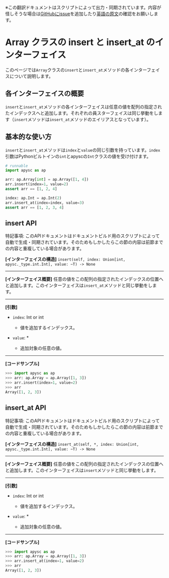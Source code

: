 <span class="inconspicuous-txt">※この翻訳ドキュメントはスクリプトによって出力・同期されています。内容が怪しそうな場合は<a href="https://github.com/simon-ritchie/apysc/issues" target="_blank">GitHubにissue</a>を追加したり[英語の原文](https://simon-ritchie.github.io/apysc/en/array_insert_and_insert_at.html)の確認をお願いします。</span>

# Array クラスの insert と insert_at のインターフェイス

このページでは`Array`クラスの`insert`と`insert_at`メソッドの各インターフェイスについて説明します。

## 各インターフェイスの概要

`insert`と`insert_at`メソッドの各インターフェイスは任意の値を配列の指定されたインデックスへと追加します。それぞれの員スターフェイスは同じ挙動をします（`insert`メソッドは`insert_at`メソッドのエイリアスとなっています）。

## 基本的な使い方

`insert`と`insert_at`メソッドは`index`と`value`の同じ引数を持っています。`index`引数はPythonビルトインの`int`とapyscの`Int`クラスの値を受け付けます。

```py
# runnable
import apysc as ap

arr: ap.Array[int] = ap.Array([1, 4])
arr.insert(index=1, value=2)
assert arr == [1, 2, 4]

index: ap.Int = ap.Int(2)
arr.insert_at(index=index, value=3)
assert arr == [1, 2, 3, 4]
```

## insert API

<span class="inconspicuous-txt">特記事項: このAPIドキュメントはドキュメントビルド用のスクリプトによって自動で生成・同期されています。そのためもしかしたらこの節の内容は前節までの内容と重複している場合があります。</span>

**[インターフェイスの構造]** `insert(self, index: Union[int, apysc._type.int.Int], value: ~T) -> None`<hr>

**[インターフェイス概要]** 任意の値をこの配列の指定されたインデックスの位置へと追加します。このインターフェイスは`insert_at`メソッドと同じ挙動をします。<hr>

**[引数]**

- `index`: Int or int
  - 値を追加するインデックス。

- `value`: *
  - 追加対象の任意の値。

<hr>

**[コードサンプル]**

```py
>>> import apysc as ap
>>> arr: ap.Array = ap.Array([1, 3])
>>> arr.insert(index=1, value=2)
>>> arr
Array([1, 2, 3])
```

## insert_at API

<span class="inconspicuous-txt">特記事項: このAPIドキュメントはドキュメントビルド用のスクリプトによって自動で生成・同期されています。そのためもしかしたらこの節の内容は前節までの内容と重複している場合があります。</span>

**[インターフェイスの構造]** `insert_at(self, *, index: Union[int, apysc._type.int.Int], value: ~T) -> None`<hr>

**[インターフェイス概要]** 任意の値をこの配列の指定されたインデックスの位置へと追加します。このインターフェイスは`insert`メソッドと同じ挙動をします。<hr>

**[引数]**

- `index`: Int or int
  - 値を追加するインデックス。

- `value`: *
  - 追加対象の任意の値。

<hr>

**[コードサンプル]**

```py
>>> import apysc as ap
>>> arr: ap.Array = ap.Array([1, 3])
>>> arr.insert_at(index=1, value=2)
>>> arr
Array([1, 2, 3])
```